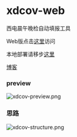 # xdcov-web
西电晨午晚检自动填报工具

Web版点击[这里](http://47.98.252.1:8080)访问

本地部署请移步[这里](https://github.com/carpediemtal/XDCOV)

[博客](https://linjinming.gitee.io/2020/10/22/%E8%A5%BF%E7%94%B5%E6%99%A8%E5%8D%88%E6%99%9A%E6%A3%80%E8%87%AA%E5%8A%A8%E5%A1%AB%E6%8A%A5%E5%B7%A5%E5%85%B7/)

### preview
![xdcov-preview.png](http://ww1.sinaimg.cn/large/005VT09Qly1glegletutnj31hc0u0b2a.jpg)


### 思路
![xdcov-structure.png](http://ww1.sinaimg.cn/large/005VT09Qly1gll3a64g32j30l50e6dic.jpg)
